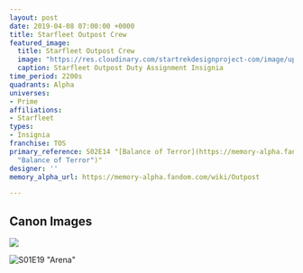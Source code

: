 ```yaml
---
layout: post
date: 2019-04-08 07:00:00 +0000
title: Starfleet Outpost Crew
featured_image:
  title: Starfleet Outpost Crew
  image: "https://res.cloudinary.com/startrekdesignproject-com/image/upload/v1554863153/Starfleet-Outpost.png"
  caption: Starfleet Outpost Duty Assignment Insignia
time_period: 2200s
quadrants: Alpha
universes:
- Prime
affiliations:
- Starfleet
types:
- Insignia
franchise: TOS
primary_reference: S02E14 "[Balance of Terror](https://memory-alpha.fandom.com/wiki/Balance_of_Terror
  "Balance of Terror")"
designer: ''
memory_alpha_url: https://memory-alpha.fandom.com/wiki/Outpost

---
```

## Canon Images

![](https://res.cloudinary.com/startrekdesignproject-com/image/upload/v1554773801/Starfleet-Outpost1.jpg)

![S01E19 "Arena"](https://res.cloudinary.com/startrekdesignproject-com/image/upload/v1554773801/Starfleet-Outpost2.jpg 'S01E19 "Arena"')